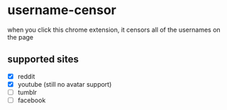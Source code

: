 # username-censor
when you click this chrome extension, it censors all of the usernames on the page

## supported sites
- [x] reddit
- [x] youtube (still no avatar support)
- [ ] tumblr
- [ ] facebook
